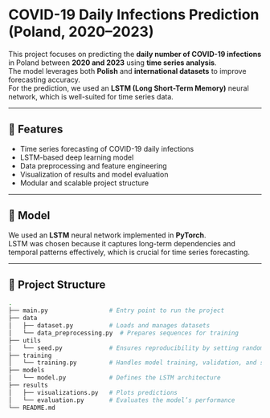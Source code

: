 # COVID-19 Daily Infections Prediction (Poland, 2020–2023)

This project focuses on predicting the **daily number of COVID-19 infections** in Poland between **2020 and 2023** using **time series analysis**.  
The model leverages both **Polish** and **international datasets** to improve forecasting accuracy.  
For the prediction, we used an **LSTM (Long Short-Term Memory)** neural network, which is well-suited for time series data.

---

## 🚀 Features
- Time series forecasting of COVID-19 daily infections
- LSTM-based deep learning model
- Data preprocessing and feature engineering
- Visualization of results and model evaluation
- Modular and scalable project structure

---

## 🧠 Model
We used an **LSTM** neural network implemented in **PyTorch**.  
LSTM was chosen because it captures long-term dependencies and temporal patterns effectively, which is crucial for time series forecasting.

---

## 📂 Project Structure

```bash
.
├── main.py                 # Entry point to run the project
├── data
│   ├── dataset.py          # Loads and manages datasets
│   └── data_preprocessing.py  # Prepares sequences for training
├── utils
│   └── seed.py             # Ensures reproducibility by setting random seeds
├── training
│   └── training.py         # Handles model training, validation, and saving
├── models
│   └── model.py            # Defines the LSTM architecture
├── results
│   ├── visualizations.py   # Plots predictions
│   └── evaluation.py       # Evaluates the model’s performance
└── README.md

